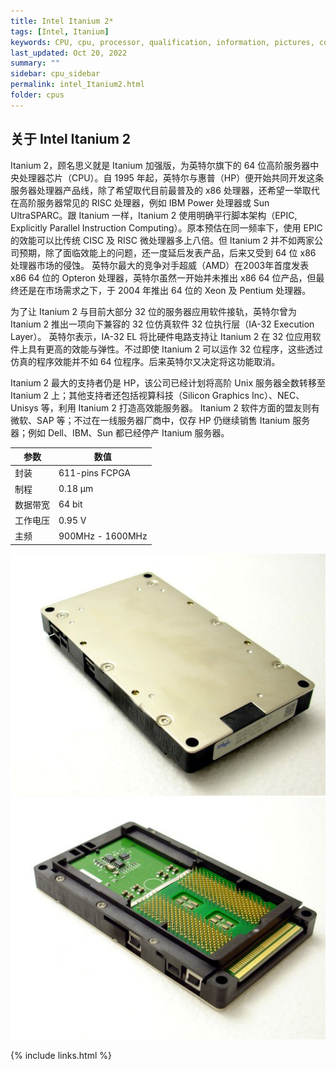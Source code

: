 ```yaml
---
title: Intel Itanium 2*
tags: [Intel, Itanium]
keywords: CPU, cpu, processor, qualification, information, pictures, core, frequency, chip packaging, packaging, cpu info, x86, collection, amd, cyrix, harris, ibm, idt, iit, intel, motorola, nec, sgs, sgs-thomson, siemens, ST, signetics, mhs, ti, texas instruments, ulsi, umc, weitek, zilog, 3002, 4004, 4040, 8008, 808x, 8085, 8088, 8086, 80188, 80186, 80286, 286, 80386, 386, i386, Am386, 386sx, 386dx, 486, i486, 586, 486sx, 486dx, overdrive, 487, pentium, 586, 5x86, 386dlc, 386slc, 486dx2, mmx, ppro, pentium-pro, pro, athlon, duron, z80, dirk oppelt, dirk, oppelt, engineering, sample, samples, RapidCAD, Itanium
last_updated: Oct 20, 2022
summary: ""
sidebar: cpu_sidebar
permalink: intel_Itanium2.html
folder: cpus
---
```


## 关于 Intel Itanium 2

Itanium 2，顾名思义就是 Itanium 加强版，为英特尔旗下的 64 位高阶服务器中央处理器芯片（CPU）。自 1995 年起，英特尔与惠普（HP）便开始共同开发这条服务器处理器产品线，除了希望取代目前最普及的 x86 处理器，还希望一举取代在高阶服务器常见的 RISC 处理器，例如 IBM Power 处理器或 Sun UltraSPARC。跟 Itanium 一样，Itanium 2 使用明确平行脚本架构（EPIC, Explicitly Parallel Instruction Computing）。原本预估在同一频率下，使用 EPIC 的效能可以比传统 CISC 及 RISC 微处理器多上八倍。但 Itanium 2 并不如两家公司预期，除了面临效能上的问题，还一度延后发表产品，后来又受到 64 位 x86 处理器市场的侵蚀。 英特尔最大的竞争对手超威（AMD）在2003年首度发表 x86 64 位的 Opteron 处理器，英特尔虽然一开始并未推出 x86 64 位产品，但最终还是在市场需求之下，于 2004 年推出 64 位的 Xeon 及 Pentium 处理器。

为了让 Itanium 2 与目前大部分 32 位的服务器应用软件接轨，英特尔曾为 Itanium 2 推出一项向下兼容的 32 位仿真软件 32 位执行层（IA-32 Execution Layer）。 英特尔表示，IA-32 EL 将比硬件电路支持让 Itanium 2 在 32 位应用软件上具有更高的效能与弹性。不过即使 Itanium 2 可以运作 32 位程序，这些透过仿真的程序效能并不如 64 位程序。后来英特尔又决定将这功能取消。

Itanium 2 最大的支持者仍是 HP，该公司已经计划将高阶 Unix 服务器全数转移至 Itanium 2 上；其他支持者还包括视算科技（Silicon Graphics Inc）、NEC、Unisys 等，利用 Itanium 2 打造高效能服务器。 Itanium 2 软件方面的盟友则有微软、SAP 等；不过在一线服务器厂商中，仅存 HP 仍继续销售 Itanium 服务器；例如 Dell、IBM、Sun 都已经停产 Itanium 服务器。

| 参数 | 数值 |
| ------ | ------ |
| 封装 | 611-pins FCPGA |
| 制程 | 0.18 μm |
| 数据带宽 | 64 bit |
| 工作电压 | 0.95 V |
| 主频 | 900MHz - 1600MHz |

![Intel Itanium 2](/images/cpus/Intel/Itanium-a.jpg)
![Intel Itanium 2](/images/cpus/Intel/Itanium-b.jpg)

{% include links.html %}
